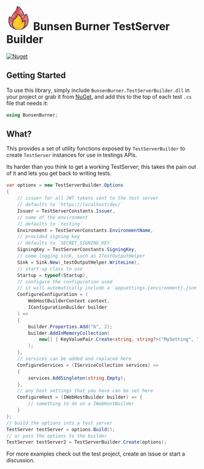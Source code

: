 <!-- markdownlint-disable MD013 -->

# ![Bunsen Burner](https://raw.githubusercontent.com/bmazzarol/Bunsen-Burner/main/fire-icon-small.png) Bunsen Burner TestServer Builder

<!-- markdownlint-enable MD013 -->

[![Nuget](https://img.shields.io/nuget/v/BunsenBurner.TestServerBuilder)](https://www.nuget.org/packages/BunsenBurner.TestServerBuilder/)

## Getting Started

To use this library, simply include `BunsenBurner.TestServerBuilder.dll` in your
project or grab it
from [NuGet](https://www.nuget.org/packages/BunsenBurner.TestServerBuilder/),
and add this to the top of each test `.cs` file that needs it:

```C#
using BunsenBurner;
```

## What?

This provides a set of utility functions exposed by `TestServerBuilder` to
create `TestServer` instances for use in testings APIs.

Its harder than you think to get a working TestServer; this takes the pain
out of it and lets you get back to writing tests.

```c#
var options = new TestServerBuilder.Options
{
    // issuer for all JWT tokens sent to the test server
    // defaults to `https://localhost/dev/`
    Issuer = TestServerConstants.Issuer,
    // name of the environment
    // defaults to `testing`
    Environment = TestServerConstants.EnvironmentName,
    // provided signing key
    // defaults to `SECRET_SIGNING_KEY`
    SigningKey = TestServerConstants.SigningKey,
    // some logging sink, such as ITestOutputHelper
    Sink = Sink.New(_testOutputHelper.WriteLine),
    // start-up class to use
    Startup = typeof(Startup),
    // configure the configuration used
    // it will automatically include a `appsettings.{environment}.json` file
    ConfigureConfiguration = (
        WebHostBuilderContext context,
        IConfigurationBuilder builder
    ) =>
    {
        builder.Properties.Add("b", 2);
        builder.AddInMemoryCollection(
            new[] { KeyValuePair.Create<string, string?>("MySetting", "1") }
        );
    },
    // services can be added and replaced here
    ConfigureServices = (IServiceCollection services) =>
    {
        services.AddSingleton(string.Empty);
    },
    // any host settings that you have can be set here
    ConfigureHost = (IWebHostBuilder builder) => {
        // something to do on a IWebHostBuilder
    }
};
// build the options into a test server
TestServer testServer = options.Build();
// or pass the options to the builder
TestServer testServer2 = TestServerBuilder.Create(options);
```

For more examples check out the test project, create an issue or start a
discussion.
